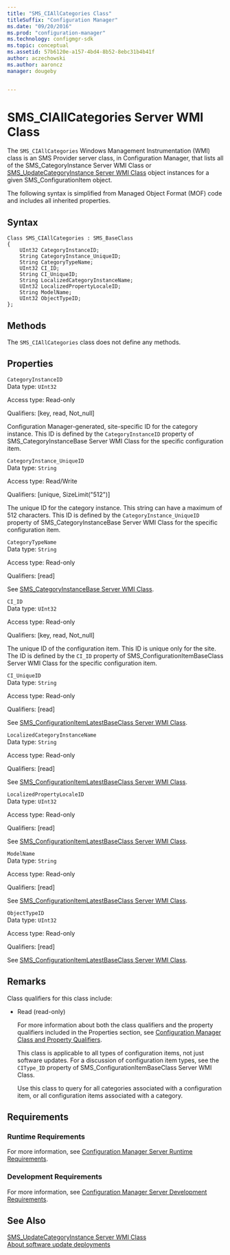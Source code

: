 ```yaml
---
title: "SMS_CIAllCategories Class"
titleSuffix: "Configuration Manager"
ms.date: "09/20/2016"
ms.prod: "configuration-manager"
ms.technology: configmgr-sdk
ms.topic: conceptual
ms.assetid: 57b6120e-a157-4bd4-8b52-8ebc31b4b41f
author: aczechowski
ms.author: aaroncz
manager: dougeby


---
```

# SMS_CIAllCategories Server WMI Class
The `SMS_CIAllCategories` Windows Management Instrumentation (WMI) class is an SMS Provider server class, in Configuration Manager, that lists all of the SMS_CategoryInstance Server WMI Class or [SMS_UpdateCategoryInstance Server WMI Class](../../../develop/reference/sum/sms_updatecategoryinstance-server-wmi-class.md) object instances for a given SMS_ConfigurationItem object.  

 The following syntax is simplified from Managed Object Format (MOF) code and includes all inherited properties.  

## Syntax  

```  
Class SMS_CIAllCategories : SMS_BaseClass  
{  
    UInt32 CategoryInstanceID;  
    String CategoryInstance_UniqueID;  
    String CategoryTypeName;  
    UInt32 CI_ID;  
    String CI_UniqueID;  
    String LocalizedCategoryInstanceName;  
    UInt32 LocalizedPropertyLocaleID;  
    String ModelName;  
    UInt32 ObjectTypeID;  
};  
```  

## Methods  
 The `SMS_CIAllCategories` class does not define any methods.  

## Properties  
 `CategoryInstanceID`  
 Data type: `UInt32`  

 Access type: Read-only  

 Qualifiers: [key, read, Not_null]  

 Configuration Manager-generated, site-specific ID for the category instance. This ID is defined by the `CategoryInstanceID` property of SMS_CategoryInstanceBase Server WMI Class for the specific configuration item.  

 `CategoryInstance_UniqueID`  
 Data type: `String`  

 Access type: Read/Write  

 Qualifiers: [unique, SizeLimit("512")]  

 The unique ID for the category instance. This string can have a maximum of 512 characters. This ID is defined by the `CategoryInstance_UniqueID` property of SMS_CategoryInstanceBase Server WMI Class for the specific configuration item.  

 `CategoryTypeName`  
 Data type: `String`  

 Access type: Read-only  

 Qualifiers: [read]  

 See [SMS_CategoryInstanceBase Server WMI Class](../../../develop/reference/compliance/sms_categoryinstancebase-server-wmi-class.md).  

 `CI_ID`  
 Data type: `UInt32`  

 Access type: Read-only  

 Qualifiers: [key, read, Not_null]  

 The unique ID of the configuration item. This ID is unique only for the site. The ID is defined by the `CI_ID` property of SMS_ConfigurationItemBaseClass Server WMI Class for the specific configuration item.  

 `CI_UniqueID`  
 Data type: `String`  

 Access type: Read-only  

 Qualifiers: [read]  

 See [SMS_ConfigurationItemLatestBaseClass Server WMI Class](../../../develop/reference/compliance/sms_configurationitemlatestbaseclass-server-wmi-class.md).  

 `LocalizedCategoryInstanceName`  
 Data type: `String`  

 Access type: Read-only  

 Qualifiers: [read]  

 See [SMS_ConfigurationItemLatestBaseClass Server WMI Class](../../../develop/reference/compliance/sms_configurationitemlatestbaseclass-server-wmi-class.md).  

 `LocalizedPropertyLocaleID`  
 Data type: `UInt32`  

 Access type: Read-only  

 Qualifiers: [read]  

 See [SMS_ConfigurationItemLatestBaseClass Server WMI Class](../../../develop/reference/compliance/sms_configurationitemlatestbaseclass-server-wmi-class.md).  

 `ModelName`  
 Data type: `String`  

 Access type: Read-only  

 Qualifiers: [read]  

 See [SMS_ConfigurationItemLatestBaseClass Server WMI Class](../../../develop/reference/compliance/sms_configurationitemlatestbaseclass-server-wmi-class.md).  

 `ObjectTypeID`  
 Data type: `UInt32`  

 Access type: Read-only  

 Qualifiers: [read]  

 See [SMS_ConfigurationItemLatestBaseClass Server WMI Class](../../../develop/reference/compliance/sms_configurationitemlatestbaseclass-server-wmi-class.md).  

## Remarks  
 Class qualifiers for this class include:  

- Read (read-only)  

  For more information about both the class qualifiers and the property qualifiers included in the Properties section, see [Configuration Manager Class and Property Qualifiers](../../../develop/reference/misc/class-and-property-qualifiers.md).  

  This class is applicable to all types of configuration items, not just software updates. For a discussion of configuration item types, see the `CIType_ID` property of SMS_ConfigurationItemBaseClass Server WMI Class.  

  Use this class to query for all categories associated with a configuration item, or all configuration items associated with a category.  

## Requirements  

### Runtime Requirements  
 For more information, see [Configuration Manager Server Runtime Requirements](../../../develop/core/reqs/server-runtime-requirements.md).  

### Development Requirements  
 For more information, see [Configuration Manager Server Development Requirements](../../../develop/core/reqs/server-development-requirements.md).  

## See Also  
 [SMS_UpdateCategoryInstance Server WMI Class](../../../develop/reference/sum/sms_updatecategoryinstance-server-wmi-class.md)   
 [About software update deployments](../../sum/about-software-updates-deployments.md)
